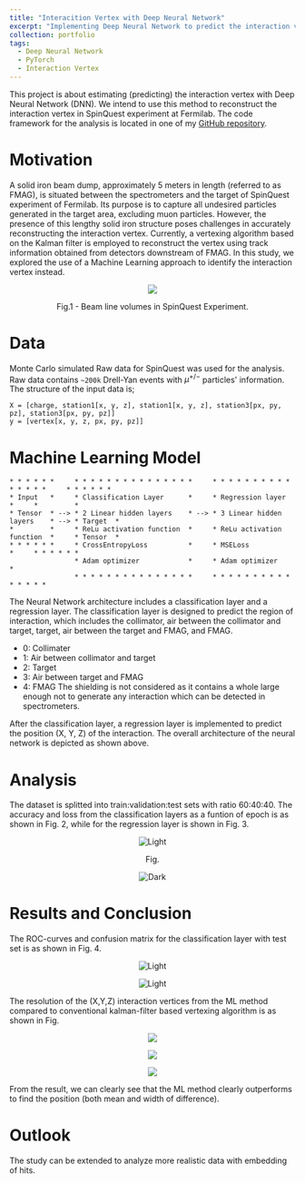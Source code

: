 ```yaml
---
title: "Interacition Vertex with Deep Neural Network"
excerpt: "Implementing Deep Neural Network to predict the interaction vertex of tracks in SpinQuest Experiment"
collection: portfolio
tags:
  - Deep Neural Network
  - PyTorch
  - Interaction Vertex
---
```


This project is about estimating (predicting) the interaction vertex with Deep Neural Network (DNN). We intend to use this method to reconstruct the interaction vertex in SpinQuest experiment at Fermilab. The code framework for the analysis is located in one of my [GitHub repository](https://github.com/abinashpun/DNN_Interaction_Vertex/tree/master).

# Motivation

A solid iron beam dump, approximately 5 meters in length (referred to as FMAG), is situated between the spectrometers and the target of SpinQuest experiment of Fermilab. Its purpose is to capture all undesired particles generated in the target area, excluding muon particles. However, the presence of this lengthy solid iron structure poses challenges in accurately reconstructing the interaction vertex. Currently, a vertexing algorithm based on the Kalman filter is employed to reconstruct the vertex using track information obtained from detectors downstream of FMAG. In this study, we explored the use of a Machine Learning approach to identify the interaction vertex instead.

<p align="center">
<img src="{{ site.url }}{{ site.baseurl }}//portfolio_files/beamline_volumes.png">
<p align = "center">
Fig.1 - Beam line volumes in SpinQuest Experiment.
</p>
</p>

# Data 

Monte Carlo simulated Raw data for SpinQuest was used for the analysis. Raw data contains `~200k` Drell-Yan events with $\mu^{+/-}$ particles' information. The structure of the input data is;

```
X = [charge, station1[x, y, z], station1[x, y, z], station3[px, py, pz], station3[px, py, pz]]
y = [vertex[x, y, z, px, py, pz]]
```

# Machine Learning Model

```
* * * * * *     * * * * * * * * * * * * * * *     * * * * * * * * * * * * * * *     * * * * * *
* Input   *     * Classification Layer      *     * Regression layer          *     *         *
* Tensor  * --> * 2 Linear hidden layers    * --> * 3 Linear hidden layers    * --> * Target  *
*         *     * ReLu activation function  *     * ReLu activation function  *     * Tensor  *
* * * * * *     * CrossEntropyLoss          *     * MSELoss                   *     * * * * * *
                * Adam optimizer            *     * Adam optimizer            *
                * * * * * * * * * * * * * * *     * * * * * * * * * * * * * * *
```

The Neural Network architecture includes a classification layer and a regression layer. The classification layer is designed to predict the region of interaction, which includes the collimator, air between the collimator and target, target, air between the target and FMAG, and FMAG. 
- 0: Collimater
- 1: Air between collimator and target
- 2: Target
- 3: Air between target and FMAG
- 4: FMAG
The shielding is not considered as it contains a whole large enough not to generate any interaction which can be detected in spectrometers.

After the classification layer, a regression layer is implemented to predict the position (X, Y, Z) of the interaction. The overall architecture of the neural network is depicted as shown above.

# Analysis

The dataset is splitted into train:validation:test sets with ratio 60:40:40. The accuracy and loss from the classification layers as a funtion of epoch is as shown in Fig. 2, while for the regression layer is shown in Fig. 3. 

<!-- 
<img src="https://github.com/abinashpun/abinashpun.github.io/blob/master/portfolio_files/cls-loss.png" width="425"/> <img src="https://github.com/abinashpun/abinashpun.github.io/blob/master/portfolio_files/reg-loss.png" width="425"/>  -->

<p align="center">
  <img alt="Light" src="{{ site.url }}{{ site.baseurl }}//portfolio_files/cls-loss.png" >
<p align = "center">
Fig.
</p>
</p>

<p align = "center">
  <img alt="Dark" src="{{ site.url }}{{ site.baseurl }}//portfolio_files/reg-loss.png" >
</p>





# Results and Conclusion

The ROC-curves and confusion matrix for the classification layer with test set is as shown in Fig. 4.

<!-- 
<img src="{{ site.url }}{{ site.baseurl }}//portfolio_files/roc_curve.png" width="425"/> <img src="{{ site.url }}{{ site.baseurl }}//portfolio_files/cls_cm.png" width="425"/>  -->
<!-- <p float="left">
  <img src="{{ site.url }}{{ site.baseurl }}//portfolio_files/roc-curve.png" width="425"/>
  <img src="{{ site.url }}{{ site.baseurl }}//portfolio_files/cls-cm.png" width="425"/>
</p> -->


<p align="center">
  <img alt="Light" src="{{ site.url }}{{ site.baseurl }}//portfolio_files/roc-curve.png" >
</p>


<p align="center">
  <img alt="Light" src="{{ site.url }}{{ site.baseurl }}//portfolio_files/cls-cm.png" >
</p>


The resolution of the (X,Y,Z) interaction vertices from the ML method compared to conventional kalman-filter based vertexing algorithm is as shown in Fig. 

<p align="center">
<img src="{{ site.url }}{{ site.baseurl }}//portfolio_files/X - Resolution.png">
</p>

<p align="center">
<img src="{{ site.url }}{{ site.baseurl }}//portfolio_files/Y-Resolution.png">
</p>

<p align="center">
<img src="{{ site.url }}{{ site.baseurl }}//portfolio_files/Z-Resolution.png">
</p>

From the result, we can clearly see that the ML method clearly outperforms to find the position (both mean and width of difference).

# Outlook

The study can be extended to analyze more realistic data with embedding of hits. 


